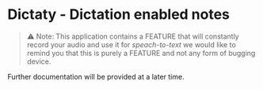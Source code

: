 # Dictaty - Dictation enabled notes

> ⚠️ Note: This application contains a FEATURE that will constantly record your audio and use it for *speach-to-text* we would like to remind you that this is purely a FEATURE and not any form of bugging device.

Further documentation will be provided at a later time.
